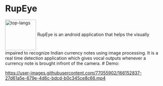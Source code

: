 # RupEye
 <img align="center" src="https://user-images.githubusercontent.com/77055902/166152203-12139044-6758-49a5-98a7-7b47f8433c69.png" alt="top-langs" width="100" height="100"/>
RupEye is an android application that helps the visually impaired to recognize Indian currency notes using image processing.
It is a real time detection application which gives vocal outputs whenever a currency note is brought infront of the camera.
# Demo:



https://user-images.githubusercontent.com/77055902/166152837-27d61a5e-679e-4d6c-bdcd-b0c345ce8c66.mp4

